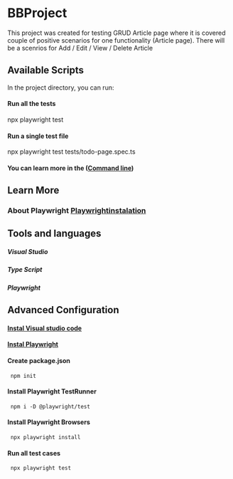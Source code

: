 # BBProject
This project was created for testing GRUD Article page where it is covered couple of positive scenarios for one functionality (Article page).
There will be a scenrios for Add / Edit / View / Delete Article

## Available Scripts
In the project directory, you can run:

#### Run all the tests 
npx playwright test


#### Run a single test file
npx playwright test tests/todo-page.spec.ts

#### You can learn more in the ([Command line](https://playwright.dev/docs/test-cli/.))

## Learn More
### About Playwright [Playwrightinstalation](https://playwright.dev/docs/intro)

## Tools and languages
##### Visual Studio
##### Type Script
##### Playwright

## Advanced Configuration

#### [Instal Visual studio code](https://code.visualstudio.com/download) 
#### [Instal Playwright](https://playwright.dev/docs/intro)
#### Create package.json
     npm init
#### Install Playwright TestRunner
     npm i -D @playwright/test

#### Install Playwright Browsers
     npx playwright install

#### Run all test cases
     npx playwright test


